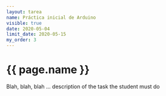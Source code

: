 ```yaml
---
layout: tarea
name: Práctica inicial de Arduino
visible: true
date: 2020-05-04
limit_date: 2020-05-15
my_order: 3
---
```


# {{ page.name }}

Blah, blah, blah ... description of the task the student must do